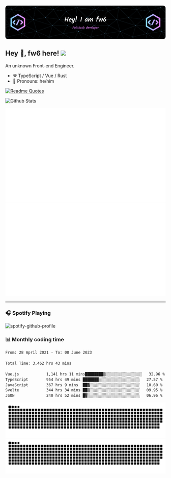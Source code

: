 ![Header](github-header-image.png)

## Hey 👋, fw6 here! <img src="https://github.githubassets.com/images/mona-whisper.gif" height="24" />


An unknown Front-end Engineer.

-   :hammer_and_pick: TypeScript / Vue / Rust
-   :man: Pronouns: he/him


[![Readme Quotes](https://quotes-github-readme.vercel.app/api?type=horizontal&theme=algolia)](https://github.com/piyushsuthar/github-readme-quotes)



![Github Stats](https://github-readme-stats.vercel.app/api?username=fw6&bg_color=30,e96443,904e95&title_color=fff&text_color=fff)

![](https://raw.githubusercontent.com/fw6/github-stats-transparent/output/generated/overview.svg)
![](https://raw.githubusercontent.com/fw6/github-stats-transparent/output/generated/languages.svg)


---

### 🎧 Spotify Playing

<!-- ![spotify-github-profile](/img/default.svg) -->

![spotify-github-profile](https://spotify-github-profile.vercel.app/api/view.svg?uid=r6wn4hdvypv0lkzyrj0e0pjct&cover_image=true&theme=default&show_offline=true&background_color=9a10ad&interchange=true&bar_color_cover=true)



### :bar_chart: Monthly coding time 

<!--START_SECTION:waka-->

```txt
From: 28 April 2021 - To: 08 June 2023

Total Time: 3,462 hrs 43 mins

Vue.js            1,141 hrs 11 mins████████▒░░░░░░░░░░░░░░░░   32.96 %
TypeScript        954 hrs 49 mins ███████░░░░░░░░░░░░░░░░░░   27.57 %
JavaScript        367 hrs 9 mins  ██▓░░░░░░░░░░░░░░░░░░░░░░   10.60 %
Svelte            344 hrs 34 mins ██▒░░░░░░░░░░░░░░░░░░░░░░   09.95 %
JSON              240 hrs 52 mins █▓░░░░░░░░░░░░░░░░░░░░░░░   06.96 %
```

<!--END_SECTION:waka-->




![github contribution grid snake animation](https://raw.githubusercontent.com/platane/platane/output/github-contribution-grid-snake-dark.svg#gh-dark-mode-only)![github contribution grid snake animation](https://raw.githubusercontent.com/platane/platane/output/github-contribution-grid-snake.svg#gh-light-mode-only)
